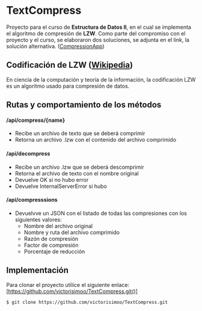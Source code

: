 # TextCompress
Proyecto para el curso de **Estructura de Datos II**, en el cual se implementa el algoritmo de compresión de **LZW**.
Como parte del compromiso con el proyecto y el curso, se elaboraron dos soluciones, se adjunta en el link, la solución alternativa.  ([CompressionApp](https://github.com/Ale180820/LZWApp.git))

## Codificación de LZW ([Wikipedia](https://es.wikipedia.org/wiki/LZW))
En ciencia de la computación y teoría de la información, la codificación LZW es un algoritmo usado para compresión de datos.

## Rutas y comportamiento de los métodos

#### /api/compress/{name}
- Recibe un archivo de texto que se deberá comprimir
- Retorna un archivo <name>.lzw con el contenido del archivo comprimido

#### /api/decompress
- Recibe un archivo .lzw que se deberá descomprimir
- Retorna el archivo de texto con el nombre original
- Devuelve OK si no hubo error
- Devuelve InternalServerError si hubo

#### /api/compresssions
- Devuelvve un JSON con el listado de todas las compresiones con los siguientes valores:
  - Nombre del archivo original
  - Nombre y ruta del archivo comprimido
  - Razón de compresión
  - Factor de compresión
  - Porcentaje de reducción

## Implementación
Para clonar el proyecto utilice el siguiente enlace: [https://github.com/victorisimoo/TextCompress.git()]

`$ git clone https://github.com/victorisimoo/TextCompress.git `
